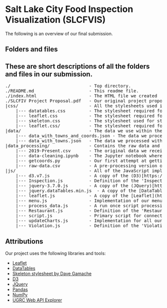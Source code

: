 # Salt Lake City Food Inspection Visualization (SLCFVIS)

The following is an overview of our final submission.

## Folders and files
These are short descriptions of all the folders and files in our submission.
---------
<pre>
./                              - Top directory.
./README.md                     - This readme file.
./index.html                    - The HTML file we created
./SLCFIV Project Proposal.pdf   - Our original project proposal
|css/                           - All the stylesheets used in our project that work offline. All stylesheets used are in index.html
    |--- datatables.css         - The stylesheet required for using the [DataTables](https://datatables.net/) library
    |--- leaflet.css            - The stylesheet required for using the [Leaflet](https://leafletjs.com/) library
    |--- skeleton.css           - The stylesheet used for stylizing our HTML elements obtained from [Dave Gamache](https://github.com/dhg/Skeleton)
    |--- leaflet.css/           - The stylesheet required for using the [Leaflet](https://leafletjs.com/) library
|data/                          - The data we use within the project, already processed
    |--- data_with_towns_and_coords.json - The data we processed with town and coordinates added. This is the final one used.
    |--- data_with_towns.json   - The data we processed with towns added
|data_processing/               - Contains the raw data and scripts we used to process them
    |--- 2019-Present.csv       - The original data we received from Salt Lake County Health Department
    |--- data-cleaning.ipynb    - The Jupyter notebook where we did all data cleaning except adding towns and coordinates
    |--- getcoords.py           - Our first attempt at getting establishment coordinate data
    |--- raw-data.csv           - A pre-processing version of 2019-Present.csv
|js/                            - All of the JavaScript implementation and JavaScript libraries we used (that can run offline)
    |--- d3.v7.js               - A copy of the (D3)[https://d3js.org/] version 7 library
    |--- Inspection.js          - Definition of the 'Inspection' class
    |--- jquery-3.7.0.js        - A copy of the (JQuery)[https://jquery.com/] 3.7.0 library
    |--- jquery.dataTables.min.js  - A copy of the [DataTables](https://datatables.net/) library
    |--- leaflet.js             - A copy of the [Leaflet](https://leafletjs.com/) library
    |--- menu.js                - Implementation of our menu's logic, and our calls to DataTables library
    |--- process_data.js        - A run once script processing the data_with_towns_and_coords.json file to prepare for visualization
    |--- Restaurant.js          - Definition of the 'Restaurant' class
    |--- script.js              - Primary script for connecting all the libraries and other scripts we wrote
    |--- updateCharts.js        - Implementation for all our visualizations, the line chart, bar chart, and bubble chart
    |--- Violation.js           - Definition of the 'Violation' class
</pre>

## Attributions
Our project uses the following libraries and tools:
- [Leaflet](https://leafletjs.com/)
- [DataTables](https://datatables.net/)
- [Skeleton stylesheet by Dave Gamache](https://github.com/dhg/Skeleton)
- [D3](https://d3js.org/)
- [JQuery](https://jquery.com/)
- [Pandas](https://pandas.pydata.org/)
- [NumPy](https://numpy.org/doc/stable/index.html)
- [UGRC Web API Explorer](https://api.mapserv.utah.gov/)